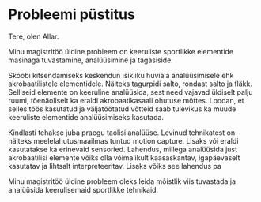 # Probleemi püstitus

Tere, olen Allar.

Minu magistritöö üldine probleem on keeruliste sportlikke elementide masinaga tuvastamine, analüüsimine ja tagasiside.

Skoobi kitsendamiseks keskendun isikliku huviala analüüsimisele ehk akrobaatilistele elementidele. Näiteks tagurpidi salto, rondaat salto ja fläkk. Selliseid elemente on keeruline analüüsida, sest need vajavad üldiselt palju ruumi, tõenäoliselt ka eraldi akrobaatikasaali ohutuse mõttes. Loodan, et selles töös kasutatud ja väljatöötatud võtteid saab tulevikus ka muude keeruliste elementide analüüsimiseks kasutada.

Kindlasti tehakse juba praegu taolisi analüüse. Levinud tehnikatest on näiteks meelelahutusmaailmas tuntud motion capture. Lisaks või eraldi kasutatakse ka erinevaid sensoried. Lahendus, millega analüüsida just akrobaatilisi elemente võiks olla võimalikult kaasaskantav, igapäevaselt kasutatav ja lihtsalt interpreteeritav. Lisaks võiks see lahendus pa

Minu magistritöö üldine probleem oleks leida mõistlik viis tuvastada ja analüüsida keerulisemaid sportlikke tehnikaid. 